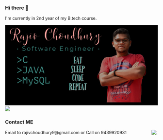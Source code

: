 ### Hi there 👋

I'm currently in 2nd year of my B.tech course. 

<img src="https://github.com/rajivchoudhury/rajivchoudhury/blob/main/CoverPage.png" width=900>

<div>
  <img src="https://github-readme-stats.vercel.app/api?username=rajivchoudhury&&show_icons=true&title_color=ffffff&icon_color=bb2acf&text_color=daf7dc&bg_color=151515">
</div>

### Contact ME
<div>
  Email to rajivchoudhury9@gmail.com or Call on 9439920931
  <a href="https://www.linkedin.com/in/rajiv-choudhury-286709197/">
    <img align="right" width="21" src="https://img.icons8.com/color/48/000000/linkedin.png"/>
  </a>
</div>
<!--
**rajivchoudhury/rajivchoudhury** is a ✨ _special_ ✨ repository because its `README.md` (this file) appears on your GitHub profile.

Here are some ideas to get you started:

- 🔭 I’m currently working on ...
- 🌱 I’m currently learning ...
- 👯 I’m looking to collaborate on ...
- 🤔 I’m looking for help with ...
- 💬 Ask me about ...
- 📫 How to reach me: ...
- 😄 Pronouns: ...
- ⚡ Fun fact: ...
-->
